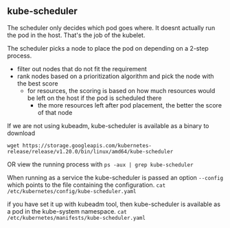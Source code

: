 ## kube-scheduler

The scheduler only decides which pod goes where. It doesnt actually run the pod in the host. That's the job of the kubelet.

The scheduler picks a node to place the pod on depending on a 2-step process.
  - filter out nodes that do not fit the requirement
  - rank nodes based on a prioritization algorithm and pick the node with the best score
    - for resources, the scoring is based on how much resources would be left on the host if the pod is scheduled there
      - the more resources left after pod placement, the better the score of that node


If we are not using kubeadm, kube-scheduler is available as a binary to download
```
wget https://storage.googleapis.com/kubernetes-release/release/v1.20.0/bin/linux/amd64/kube-scheduler
```

OR view the running process with
`ps -aux | grep kube-scheduler`

When running as a service the kube-scheduler is passed an option `--config` which points to the file containing the configuration.
`cat /etc/kubernetes/config/kube-scheduler.yaml`

if you have set it up with kubeadm tool, then kube-scheduler is available as a pod in the kube-system namespace.
`cat /etc/kubernetes/manifests/kube-scheduler.yaml`
